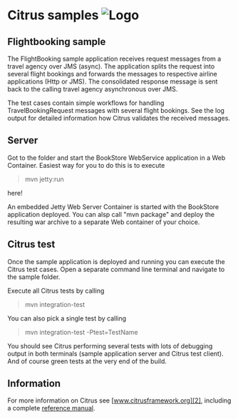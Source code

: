 Citrus samples ![Logo][1]
==============

Flightbooking sample
---------

The FlightBooking sample application receives request messages from a travel agency over
JMS (async). The application splits the request into several flight bookings and forwards
the messages to respective airline applications (Http or JMS). The consolidated response
message is sent back to the calling travel agency asynchronous over JMS.

The test cases contain simple workflows for handling TravelBookingRequest messages with
several flight bookings. See the log output for detailed information how Citrus validates
the received messages.
  
Server
---------

Got to the folder and start the BookStore WebService application in a Web Container. Easiest
way for you to do this is to execute

> mvn jetty:run

here!

An embedded Jetty Web Server Container is started with the BookStore application deployed. You can
alsp call "mvn package" and deploy the resulting war archive to a separate Web container of your choice.
  
Citrus test
---------

Once the sample application is deployed and running you can execute the Citrus test cases.
Open a separate command line terminal and navigate to the sample folder.

Execute all Citrus tests by calling

> mvn integration-test

You can also pick a single test by calling

> mvn integration-test -Ptest=TestName

You should see Citrus performing several tests with lots of debugging output in both terminals (sample application server
and Citrus test client). And of course green tests at the very end of the build.

Information
---------

For more information on Citrus see [www.citrusframework.org][2], including
a complete [reference manual][3].

 [1]: http://www.citrusframework.org/img/brand-logo.png "Citrus"
 [2]: http://www.citrusframework.org
 [3]: http://www.citrusframework.org/reference/html/
